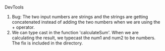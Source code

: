 DevTools

1. Bug: The two input numbers are strings and the strings are getting concatenated instead of adding the two numbers when we are using the + operator.
2. We can type cast in the function 'calculateSum'. When we are calculating the result, we typecast the num1 and num2 to be numbers. The fix is included in the directory.
